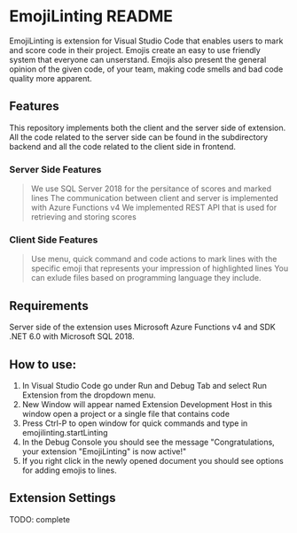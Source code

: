 # EmojiLinting README

EmojiLinting is extension for Visual Studio Code that enables users to mark and score code in their project. Emojis create an easy to use friendly system that everyone can unserstand.
Emojis also present the general opinion of the given code, of your team, making code smells and bad code quality more apparent.

## Features

This repository implements both the client and the server side of extension. All the code related to the server side can be found in the subdirectory backend and all the code related to the client side in frontend. 

### Server Side Features

> We use SQL Server 2018 for the persitance of scores and marked lines
> The communication between client and server is implemented with Azure Functions v4
> We implemented REST API that is used for retrieving and storing scores

### Client Side Features

> Use menu, quick command and code actions to mark lines with the specific emoji that represents your impression of highlighted lines
> You can exlude files based on programming language they include.

## Requirements

Server side of the extension uses Microsoft Azure Functions v4 and SDK .NET 6.0 with Microsoft SQL 2018.

## How to use:

1. In Visual Studio Code go under Run and Debug Tab and select Run Extension from the dropdown menu.
2. New Window will appear named Extension Development Host in this window open a project or a single file that contains code
3. Press Ctrl-P to open window for quick commands and type in emojilinting.startLinting
4. In the Debug Console you should see the message "Congratulations, your extension "EmojiLinting" is now active!"
5. If you right click in the newly opened document you should see options for adding emojis to lines.

## Extension Settings

TODO: complete